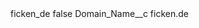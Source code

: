 <?xml version="1.0" encoding="UTF-8"?>
<CustomMetadata xmlns="http://soap.sforce.com/2006/04/metadata" xmlns:xsi="http://www.w3.org/2001/XMLSchema-instance" xmlns:xsd="http://www.w3.org/2001/XMLSchema">
    <label>ficken_de</label>
    <protected>false</protected>
    <values>
        <field>Domain_Name__c</field>
        <value xsi:type="xsd:string">ficken.de</value>
    </values>
</CustomMetadata>
